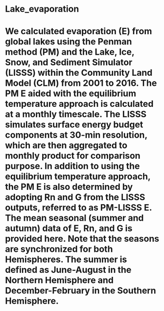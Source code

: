 # Lake_evaporation
# We calculated evaporation (E) from global lakes using the Penman method (PM) and the Lake, Ice, Snow, and Sediment Simulator (LISSS) within the Community Land Model (CLM) from 2001 to 2016. The PM E aided with the equilibrium temperature approach is calculated at a monthly timescale. The LISSS simulates surface energy budget components at 30-min resolution, which are then aggregated to monthly product for comparison purpose. In addition to using the equilibrium temperature approach, the PM E is also determined by adopting Rn and G from the LISSS outputs, referred to as PM-LISSS E. The mean seasonal (summer and autumn) data of E, Rn, and G is provided here. Note that the seasons are synchronized for both Hemispheres. The summer is defined as June-August in the Northern Hemisphere and December-February in the Southern Hemisphere.
